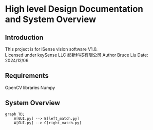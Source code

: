﻿# High level Design Documentation and System Overview 

## Introduction
This project is for iSense vision software V1.0. \
Licensed under keySense LLC 祁新科技有限公司 
Author Bruce Liu
Date: 2024/12/06
## Requirements
OpenCV libraries 
Numpy

## System Overview
```mermaid
graph TD;
    A[GUI.py] --> B[left_match.py]
    A[GUI.py] --> C[right_match.py]
```  
